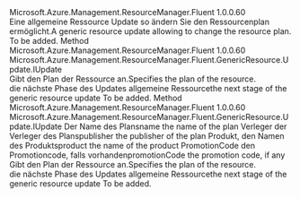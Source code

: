 <Type Name="IWithPlan" FullName="Microsoft.Azure.Management.ResourceManager.Fluent.GenericResource.Update.IWithPlan">
  <TypeSignature Language="C#" Value="public interface IWithPlan" />
  <TypeSignature Language="ILAsm" Value=".class public interface auto ansi abstract IWithPlan" />
  <TypeSignature Language="DocId" Value="T:Microsoft.Azure.Management.ResourceManager.Fluent.GenericResource.Update.IWithPlan" />
  <TypeSignature Language="VB.NET" Value="Public Interface IWithPlan" />
  <TypeSignature Language="F#" Value="type IWithPlan = interface" />
  <AssemblyInfo>
    <AssemblyName>Microsoft.Azure.Management.ResourceManager.Fluent</AssemblyName>
    <AssemblyVersion>1.0.0.60</AssemblyVersion>
  </AssemblyInfo>
  <Interfaces />
  <Docs>
    <summary>
            <span data-ttu-id="60a36-101">Eine allgemeine Ressource Update so ändern Sie den Ressourcenplan ermöglicht.</span><span class="sxs-lookup"><span data-stu-id="60a36-101">A generic resource update allowing to change the resource plan.</span></span>
            </summary>
    <remarks>To be added.</remarks>
  </Docs>
  <Members>
    <Member MemberName="WithoutPlan">
      <MemberSignature Language="C#" Value="public Microsoft.Azure.Management.ResourceManager.Fluent.GenericResource.Update.IUpdate WithoutPlan ();" />
      <MemberSignature Language="ILAsm" Value=".method public hidebysig newslot virtual instance class Microsoft.Azure.Management.ResourceManager.Fluent.GenericResource.Update.IUpdate WithoutPlan() cil managed" />
      <MemberSignature Language="DocId" Value="M:Microsoft.Azure.Management.ResourceManager.Fluent.GenericResource.Update.IWithPlan.WithoutPlan" />
      <MemberSignature Language="VB.NET" Value="Public Function WithoutPlan () As IUpdate" />
      <MemberSignature Language="F#" Value="abstract member WithoutPlan : unit -&gt; Microsoft.Azure.Management.ResourceManager.Fluent.GenericResource.Update.IUpdate" Usage="iWithPlan.WithoutPlan " />
      <MemberType>Method</MemberType>
      <AssemblyInfo>
        <AssemblyName>Microsoft.Azure.Management.ResourceManager.Fluent</AssemblyName>
        <AssemblyVersion>1.0.0.60</AssemblyVersion>
      </AssemblyInfo>
      <ReturnValue>
        <ReturnType>Microsoft.Azure.Management.ResourceManager.Fluent.GenericResource.Update.IUpdate</ReturnType>
      </ReturnValue>
      <Parameters />
      <Docs>
        <summary>
            <span data-ttu-id="60a36-102">Gibt den Plan der Ressource an.</span><span class="sxs-lookup"><span data-stu-id="60a36-102">Specifies the plan of the resource.</span></span>
            </summary>
        <returns><span data-ttu-id="60a36-103">die nächste Phase des Updates allgemeine Ressource</span><span class="sxs-lookup"><span data-stu-id="60a36-103">the next stage of the generic resource update</span></span></returns>
        <remarks>To be added.</remarks>
      </Docs>
    </Member>
    <Member MemberName="WithPlan">
      <MemberSignature Language="C#" Value="public Microsoft.Azure.Management.ResourceManager.Fluent.GenericResource.Update.IUpdate WithPlan (string name, string publisher, string product, string promotionCode);" />
      <MemberSignature Language="ILAsm" Value=".method public hidebysig newslot virtual instance class Microsoft.Azure.Management.ResourceManager.Fluent.GenericResource.Update.IUpdate WithPlan(string name, string publisher, string product, string promotionCode) cil managed" />
      <MemberSignature Language="DocId" Value="M:Microsoft.Azure.Management.ResourceManager.Fluent.GenericResource.Update.IWithPlan.WithPlan(System.String,System.String,System.String,System.String)" />
      <MemberSignature Language="VB.NET" Value="Public Function WithPlan (name As String, publisher As String, product As String, promotionCode As String) As IUpdate" />
      <MemberSignature Language="F#" Value="abstract member WithPlan : string * string * string * string -&gt; Microsoft.Azure.Management.ResourceManager.Fluent.GenericResource.Update.IUpdate" Usage="iWithPlan.WithPlan (name, publisher, product, promotionCode)" />
      <MemberType>Method</MemberType>
      <AssemblyInfo>
        <AssemblyName>Microsoft.Azure.Management.ResourceManager.Fluent</AssemblyName>
        <AssemblyVersion>1.0.0.60</AssemblyVersion>
      </AssemblyInfo>
      <ReturnValue>
        <ReturnType>Microsoft.Azure.Management.ResourceManager.Fluent.GenericResource.Update.IUpdate</ReturnType>
      </ReturnValue>
      <Parameters>
        <Parameter Name="name" Type="System.String" />
        <Parameter Name="publisher" Type="System.String" />
        <Parameter Name="product" Type="System.String" />
        <Parameter Name="promotionCode" Type="System.String" />
      </Parameters>
      <Docs>
        <param name="name"><span data-ttu-id="60a36-104">Der Name des Plans</span><span class="sxs-lookup"><span data-stu-id="60a36-104">name the name of the plan</span></span></param>
        <param name="publisher"><span data-ttu-id="60a36-105">Verleger der Verleger des Plans</span><span class="sxs-lookup"><span data-stu-id="60a36-105">publisher the publisher of the plan</span></span></param>
        <param name="product"><span data-ttu-id="60a36-106">Produkt, den Namen des Produkts</span><span class="sxs-lookup"><span data-stu-id="60a36-106">product the name of the product</span></span></param>
        <param name="promotionCode"><span data-ttu-id="60a36-107">PromotionCode den Promotioncode, falls vorhanden</span><span class="sxs-lookup"><span data-stu-id="60a36-107">promotionCode the promotion code, if any</span></span></param>
        <summary>
            <span data-ttu-id="60a36-108">Gibt den Plan der Ressource an.</span><span class="sxs-lookup"><span data-stu-id="60a36-108">Specifies the plan of the resource.</span></span>
            </summary>
        <returns><span data-ttu-id="60a36-109">die nächste Phase des Updates allgemeine Ressource</span><span class="sxs-lookup"><span data-stu-id="60a36-109">the next stage of the generic resource update</span></span></returns>
        <remarks>To be added.</remarks>
      </Docs>
    </Member>
  </Members>
</Type>